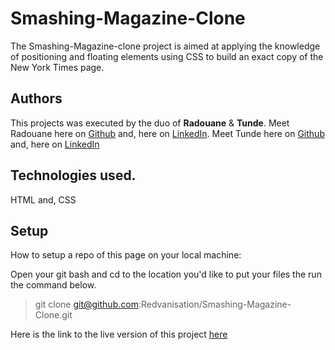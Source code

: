 # Smashing-Magazine-Clone

The Smashing-Magazine-clone project is aimed at applying the knowledge of positioning and floating elements using CSS to build an exact copy of the New York Times page.

## Authors
This projects was executed by the duo of **Radouane** & **Tunde**.
Meet Radouane here on [Github](https://github.com/Redvanisation) and, here on  [LinkedIn](https://www.linkedin.com/in/redvan/).
Meet Tunde here on  [Github](https://github.com/tundeiness/) and,  here on [LinkedIn](https://www.linkedin.com/in/tunde-oretade/)

## Technologies used.
HTML and, CSS


## Setup
How to setup a repo of this page on your local machine:

Open your git bash and cd to the location you'd like to put your files the run the command below.

>git clone git@github.com:Redvanisation/Smashing-Magazine-Clone.git


Here is the link to the live version of this project
[here](https://rawcdn.githack.com/Redvanisation/Smashing-Magazine-Clone/dc2901ec3410dfd16991c23d1b90d2c1ae6106eb/index.html )



